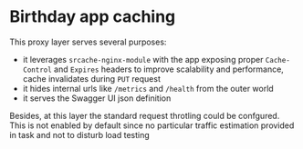 # Birthday app caching

This proxy layer serves several purposes:

- it leverages `srcache-nginx-module` with the app exposing proper `Cache-Control` and `Expires` headers to improve scalability and performance, cache invalidates during `PUT` request
- it hides internal urls like `/metrics` and `/health` from the outer world
- it serves the Swagger UI json definition

Besides, at this layer the standard request throtling could be confgured.
This is not enabled by default since no particular traffic estimation provided in task and not to disturb load testing
